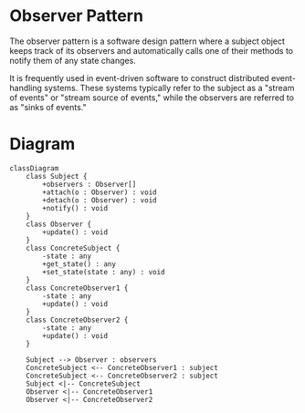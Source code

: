 # Observer Pattern
The observer pattern is a software design pattern where a subject object keeps track of its observers and automatically calls one of their methods to notify them of any state changes.

It is frequently used in event-driven software to construct distributed event-handling systems. These systems typically refer to the subject as a "stream of events" or "stream source of events," while the observers are referred to as "sinks of events."

# Diagram
```mermaid
classDiagram
    class Subject {
        +observers : Observer[]
        +attach(o : Observer) : void
        +detach(o : Observer) : void
        +notify() : void
    }
    class Observer {
        +update() : void
    }
    class ConcreteSubject {
        -state : any
        +get_state() : any
        +set_state(state : any) : void
    }
    class ConcreteObserver1 {
        -state : any
        +update() : void
    }
    class ConcreteObserver2 {
        -state : any
        +update() : void
    }

    Subject --> Observer : observers
    ConcreteSubject <-- ConcreteObserver1 : subject
    ConcreteSubject <-- ConcreteObserver2 : subject
    Subject <|-- ConcreteSubject
    Observer <|-- ConcreteObserver1
    Observer <|-- ConcreteObserver2
```